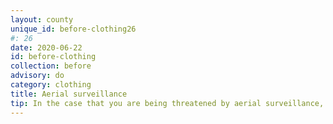 ```yaml
---
layout: county 
unique_id: before-clothing26
#: 26
date: 2020-06-22
id: before-clothing
collection: before
advisory: do
category: clothing
title: Aerial surveillance
tip: In the case that you are being threatened by aerial surveillance, such as the predator drones that are being used by authorities, you can bring along an umbrella to cover the top portion of your head, along with other protesters, or you can bring disposable plastic ponchos to cover yourself.
---
```

